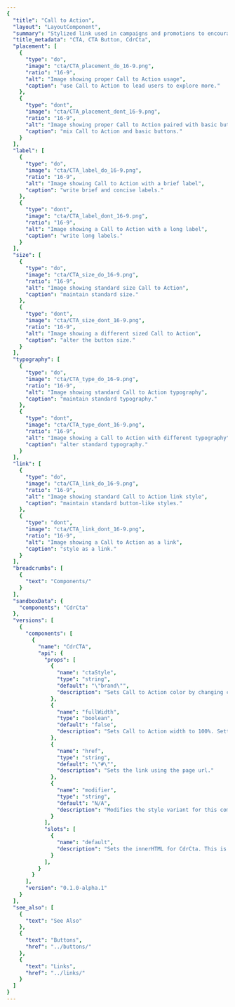 ```yaml
---
{
  "title": "Call to Action",
  "layout": "LayoutComponent",
  "summary": "Stylized link used in campaigns and promotions to encourage users to further explore featured products, services or offers",
  "title_metadata": "CTA, CTA Button, CdrCta",
  "placement": [
    {
      "type": "do",
      "image": "cta/CTA_placement_do_16-9.png",
      "ratio": "16-9",
      "alt": "Image showing proper Call to Action usage",
      "caption": "use Call to Action to lead users to explore more."
    },
    {
      "type": "dont",
      "image": "cta/CTA_placement_dont_16-9.png",
      "ratio": "16-9",
      "alt": "Image showing proper Call to Action paired with basic button",
      "caption": "mix Call to Action and basic buttons."
    }
  ],
  "label": [
    {
      "type": "do",
      "image": "cta/CTA_label_do_16-9.png",
      "ratio": "16-9",
      "alt": "Image showing Call to Action with a brief label",
      "caption": "write brief and concise labels."
    },
    {
      "type": "dont",
      "image": "cta/CTA_label_dont_16-9.png",
      "ratio": "16-9",
      "alt": "Image showing a Call to Action with a long label",
      "caption": "write long labels."
    }
  ],
  "size": [
    {
      "type": "do",
      "image": "cta/CTA_size_do_16-9.png",
      "ratio": "16-9",
      "alt": "Image showing standard size Call to Action",
      "caption": "maintain standard size."
    },
    {
      "type": "dont",
      "image": "cta/CTA_size_dont_16-9.png",
      "ratio": "16-9",
      "alt": "Image showing a different sized Call to Action",
      "caption": "alter the button size."
    }
  ],
  "typography": [
    {
      "type": "do",
      "image": "cta/CTA_type_do_16-9.png",
      "ratio": "16-9",
      "alt": "Image showing standard Call to Action typography",
      "caption": "maintain standard typography."
    },
    {
      "type": "dont",
      "image": "cta/CTA_type_dont_16-9.png",
      "ratio": "16-9",
      "alt": "Image showing a Call to Action with different typography",
      "caption": "alter standard typography."
    }
  ],
  "link": [
    {
      "type": "do",
      "image": "cta/CTA_link_do_16-9.png",
      "ratio": "16-9",
      "alt": "Image showing standard Call to Action link style",
      "caption": "maintain standard button-like styles."
    },
    {
      "type": "dont",
      "image": "cta/CTA_link_dont_16-9.png",
      "ratio": "16-9",
      "alt": "Image showing a Call to Action as a link",
      "caption": "style as a link."
    }
  ],
  "breadcrumbs": [
    {
      "text": "Components/"
    }
  ],
  "sandboxData": {
    "components": "CdrCta"
  },
  "versions": [
    {
      "components": [
        {
          "name": "CdrCTA",
          "api": {
            "props": [
              {
                "name": "ctaStyle",
                "type": "string",
                "default": "\"brand\"",
                "description": "Sets Call to Action color by changing ctaStyle to match different themes. Possible values: { 'brand' | 'dark' | 'light' | 'sale' }"
              },
              {
                "name": "fullWidth",
                "type": "boolean",
                "default": "false",
                "description": "Sets Call to Action width to 100%. Setting this value to true will set the width to 100% of the parent container."
              },
              {
                "name": "href",
                "type": "string",
                "default": "\"#\"",
                "description": "Sets the link using the page url."
              },
              {
                "name": "modifier",
                "type": "string",
                "default": "N/A",
                "description": "Modifies the style variant for this component. Possible values: { 'elevated' }"
              }
            ],
            "slots": [
              {
                "name": "default",
                "description": "Sets the innerHTML for CdrCta. This is the readable text of the button."
              }
            ],
          }
        }
      ],
      "version": "0.1.0-alpha.1"
    }
  ],
  "see_also": [
    {
      "text": "See Also"
    },
    {
      "text": "Buttons",
      "href": "../buttons/"
    },
    {
      "text": "Links",
      "href": "../links/"
    }
  ]
}
---
```


<cdr-doc-tabs>
<template slot="Overview">
<cdr-doc-table-of-contents-shell>

## Dark

Use dark Call to Action over a light background image or color to provide proper contrast. This is the default Call to Action style.

<cdr-doc-example-code-pair :background-toggle="false" repository-href="/src/components/cta" :sandbox-data="$page.frontmatter.sandboxData">

```html
  <cdr-cta 
    href="https://rei.com"
    cta-style="dark"
  >
    Explore travel tips &amp; gear
  </cdr-cta>
```

</cdr-doc-example-code-pair>

## Light

Use light Call to Action over a dark background image or color to provide proper contrast.

<cdr-doc-example-code-pair repository-href="/src/components/cta" :sandbox-data="$page.frontmatter.sandboxData">

```html
  <cdr-cta 
    href="https://rei.com"
    cta-style="light"
  >
    Explore travel tips &amp; gear
  </cdr-cta>
```

</cdr-doc-example-code-pair>

## Sale

Use sale Call to Action for off-price placements.

<cdr-doc-example-code-pair repository-href="/src/components/cta" :sandbox-data="$page.frontmatter.sandboxData">

```html
  <cdr-cta 
    href="https://rei.com"
    cta-style="sale"
  >
    Shop top-rated gear
  </cdr-cta>
```

</cdr-doc-example-code-pair>

## Brand

Use brand Call to Action as an alternative.

<cdr-doc-example-code-pair repository-href="/src/components/cta" :sandbox-data="$page.frontmatter.sandboxData">

```html
  <cdr-cta
    cta-style="brand"
    href="https://rei.com"
  >
    Explore travel tips &amp; gear
  </cdr-cta>
```

</cdr-doc-example-code-pair>

## Elevated

Adds drop shadow to increase contrast and visibility of Call to Action when placed over an image.

<cdr-doc-example-code-pair repository-href="/src/components/cta" :sandbox-data="$page.frontmatter.sandboxData">

```html
  <cdr-cta 
    href="https://rei.com"
    cta-style="brand"
    modifier="elevated"
  >
    Explore travel tips &amp; gear
  </cdr-cta>
```

</cdr-doc-example-code-pair>

## Accessibility

To ensure that usage of this component complies with accessibility guidelines:

- Clearly and concisely describe the link’s destination when the button is clicked or tapped:
  - For example, if the button text is "Shop Now", the `aria-label` might read: "Shop our &lt;specific advertising category&gt; now"
- Avoid using "click here" or "start here" but if screen space for text is minimal:
  - Provide text that can be read by screen readers
  - Use an inline element for hidden text with the `cdr-sr-only` class
  ```vue
  <cdr-cta>
    Start here <span class="cdr-sr-only">for help finding the proper sleeping bag</span>
  </cdr-cta>
  ```
- Ensure screen readers can find all **Call to Action** buttons on a page by:
  - Always providing an `href` attribute. Empty `href` attributes are not considered true links
  - Ensuring that it can be accessed via the keyboard. Don't manipulate the default tab index

<br />

This component has compliance with [WCAG SC 1.4.3: Contrast (Minimum)](https://www.w3.org/TR/WCAG20/#visual-audio-contrast-contrast), however, do the following:

- Choose the light button theme for a dark background or the dark button theme for a light background
- Test color contrast for button themes against all backgrounds

</cdr-doc-table-of-contents-shell>
</template>

<template slot="Design Guidelines">
<cdr-doc-table-of-contents-shell>

## Use When
- Encouraging a user to navigate to a new location
- Promoting a campaign, promotional advertisements, or email offers

### Don't Use When

- Triggering interface interactions. Instead, use [Buttons](../buttons/)

## Foundation

- Use uppercase for all words within a Call to Action

## Content

Call to Action exists as a means to navigate users to a new location or additional information:

- Use clear and concise text
- Make it clear what happens when this link is clicked or tapped 
- For example, “Shop Backpacking” Call to Action on a homepage would navigate the user to an assortment of backpacking-related products available for purchase
- Use all caps for CTAs, not sentence case, title caps or all lowercase

<br />

To construct consistent and universal Call to Actions across the site:

- If leading to a Brand/Category/Activity Landing page, UI text for Call to Action should be **[Explore Brand/Category/Activity Name]**
- If leading to a Product Detail page, UI text for Call to Action should be **[Shop Product Name]**
- If leading to a Collection/Search Result, UI text for Call to Action should be **[Shop all Brand/Category/Activity Name]**

## Behavior

- Avoid combining a Call to Action with a basic button. Disabling Call to Actions is not semantically supported
- Maintain button styling including typographic and sizing for a Call to Action. Do not style as a link

### Do / Don't

<do-dont :examples="$page.frontmatter.placement" />

<br />

<do-dont :examples="$page.frontmatter.label" />

<br />

<do-dont :examples="$page.frontmatter.size" />

<br />

<do-dont :examples="$page.frontmatter.typography" />

<br />

<do-dont :examples="$page.frontmatter.link" />


</cdr-doc-table-of-contents-shell>
</template>

<template slot="API">
<cdr-doc-table-of-contents-shell>
  
## Props
<cdr-doc-api type="prop" :api-data="$page.frontmatter.versions[0].components[0].api.props" />

## Slots

<cdr-doc-api type="slot" :api-data="$page.frontmatter.versions[0].components[0].api.slots" />

## Usage

This example code renders a full width `cdr-cta`, with the `elevated` modifier and the `sale` theme.

```vue
<template>
  <cdr-cta 
    href="https://rei.com" 
    :full-width="true" 
    cta-style="sale" 
    modifier="elevated"
  >
    See our new gear!
  </cdr-cta>
</template>
```

The **CdrCta** component looks like a button, however it's actually an anchor:
- Do not use when a button is preferable such as triggering an action
- Do not assign the role of button
- For basic links, use the [CdrLink component](../links/)

### Modifiers

The following variants are available to the `cdr-cta` modifier attribute:

| Value | Description            |
|:------|:-----------------------|
| 'elevated'  | Adds drop shadow to button |

</cdr-doc-table-of-contents-shell>
</template>

<template slot="History">

## 1.1.0
- Remove **CdrIcon** dependency

## 1.0.3
- Fix CSS import for SSR

## 1.0.2
- Update **CdrIcon** dependency

## 1.0.1
- Update **CdrAssets** dependency

## 1.0.0

- Includes suppoort for various themes
- Renders default and full-width sizes
- Git commit reference [(b944d3a)](https://github.com/rei/rei-cedar/commit/b944d3a91b45dd1778d71674eaf26073f4521caa)

</template>
</cdr-doc-tabs>
